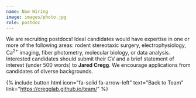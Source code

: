 ```yaml
---
name: Now Hiring
image: images/photo.jpg
role: postdoc
---
```


We are recruiting postdocs! Ideal candidates would have expertise in one or more of the following areas: rodent stereotaxic surgery, electrophysiology, Ca<sup>2+</sup> imaging, fiber photometry, molecular biology, or data analysis. Interested candidates should submit their CV and a brief statement of interest (under 500 words) to <a href="mailto:jcregg@wisc.edu" style="text-decoration: none;"><strong>Jared Cregg</strong></a>. We encourage applications from candidates of diverse backgrounds.

{% include button.html icon="fa-solid fa-arrow-left" text="Back to Team" link="https://cregglab.github.io/team/" %}
